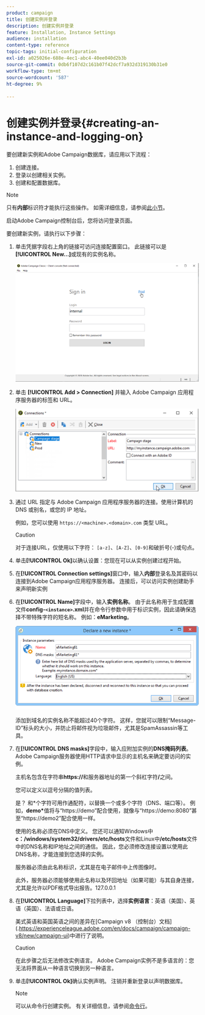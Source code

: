 ```yaml
---
product: campaign
title: 创建实例并登录
description: 创建实例并登录
feature: Installation, Instance Settings
audience: installation
content-type: reference
topic-tags: initial-configuration
exl-id: a025026e-688e-4ec1-abc4-40ee040d2b3b
source-git-commit: 0db6f107d2c161b07f42dcf7a932d319130b31e0
workflow-type: tm+mt
source-wordcount: '587'
ht-degree: 9%

---
```


# 创建实例并登录{#creating-an-instance-and-logging-on}



要创建新实例和Adobe Campaign数据库，请应用以下流程：

1. 创建连接。
1. 登录以创建相关实例。
1. 创建和配置数据库。

>[!NOTE]
>
>只有&#x200B;**内部**&#x200B;标识符才能执行这些操作。 如需详细信息，请参阅[此小节](../../installation/using/configuring-campaign-server.md#internal-identifier)。

启动Adobe Campaign控制台后，您将访问登录页面。

要创建新实例，请执行以下步骤：

1. 单击凭据字段右上角的链接可访问连接配置窗口。 此链接可以是&#x200B;**[!UICONTROL New...]**&#x200B;或现有的实例名称。

   ![](assets/s_ncs_install_define_connection_01.png)

1. 单击 **[!UICONTROL Add > Connection]** 并输入 Adobe Campaign 应用程序服务器的标签和 URL。

   ![](assets/s_ncs_install_define_connection_02.png)

1. 通过 URL 指定与 Adobe Campaign 应用程序服务器的连接。使用计算机的 DNS 或别名，或您的 IP 地址。

   例如，您可以使用 `https://<machine>.<domain>.com` 类型 URL。

   >[!CAUTION]
   >
   >对于连接URL，仅使用以下字符： `[a-z]`、`[A-Z]`、`[0-9]`和破折号(-)或句点。

1. 单击&#x200B;**[!UICONTROL Ok]**&#x200B;以确认设置：您现在可以从实例创建过程开始。
1. 在&#x200B;**[!UICONTROL Connection settings]**&#x200B;窗口中，输入&#x200B;**内部**&#x200B;登录名及其密码以连接到Adobe Campaign应用程序服务器。 连接后，可以访问实例创建助手来声明新实例
1. 在&#x200B;**[!UICONTROL Name]**&#x200B;字段中，输入&#x200B;**实例名称**。 由于此名称用于生成配置文件&#x200B;**config-`<instance>`.xml**&#x200B;并在命令行参数中用于标识实例，因此请确保选择不带特殊字符的短名称。 例如：**eMarketing**。

   ![](assets/s_ncs_install_create_instance.png)

   添加到域名的实例名称不能超过40个字符。 这样，您就可以限制“Message-ID”标头的大小，并防止将邮件视为垃圾邮件，尤其是SpamAssassin等工具。

1. 在&#x200B;**[!UICONTROL DNS masks]**&#x200B;字段中，输入应附加实例的&#x200B;**DNS掩码列表**。 Adobe Campaign服务器使用HTTP请求中显示的主机名来确定要访问的实例。

   主机名包含在字符串&#x200B;**https://**&#x200B;和服务器地址的第一个斜杠字符&#x200B;**/**&#x200B;之间。

   您可以定义以逗号分隔的值列表。

   是？ 和&#42;个字符可用作通配符，以替换一个或多个字符（DNS、端口等）。 例如，**demo&#42;**&#x200B;值将与“https://demo”配合使用，就像与“https://demo:8080”甚至“https://demo2”配合使用一样。

   使用的名称必须在DNS中定义。 您还可以通知Windows中&#x200B;**c：/windows/system32/drivers/etc/hosts**&#x200B;文件和Linux中&#x200B;**/etc/hosts**&#x200B;文件中的DNS名称和IP地址之间的通信。 因此，您必须修改连接设置以使用此DNS名称，才能连接到您选择的实例。

   服务器必须由此名称标识，尤其是在电子邮件中上传图像时。

   此外，服务器必须能够使用此名称以及环回地址（如果可能）与其自身连接，尤其是允许以PDF格式导出报告。127.0.0.1

1. 在&#x200B;**[!UICONTROL Language]**&#x200B;下拉列表中，选择&#x200B;**实例语言**：英语（美国）、英语（英国）、法语或日语。

   美式英语和英国英语之间的差异在[Campaign v8 （控制台）文档] (.https://experienceleague.adobe.com/en/docs/campaign/campaign-v8/new/campaign-ui)中进行了说明。

   >[!CAUTION]
   >
   >在此步骤之后无法修改实例语言。 Adobe Campaign实例不是多语言的：您无法将界面从一种语言切换到另一种语言。

1. 单击&#x200B;**[!UICONTROL Ok]**&#x200B;确认实例声明。 注销并重新登录以声明数据库。

   >[!NOTE]
   >
   >可以从命令行创建实例。 有关详细信息，请参阅[命令行](../../installation/using/command-lines.md)。
